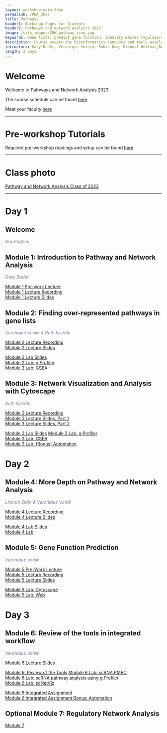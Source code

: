 ```yaml
---
layout: workshop_main_3day
permalink: /PNA_2023
title: Pathways
header1: Workshop Pages for Students
header2: Pathways and Network Analysis 2023
image: /site_images/CBW_pathway_icon.jpg
keywords: Gene lists, predict gene function, identify master regulators
description: Course covers the bioinformatics concepts and tools available for interpreting a gene list using pathway and network information. 
intructors: Gary Bader, Veronique Voisin, Robin Haw, Micheal Hoffman,Ruth Isserlin
length: 3 days
---
```

# Welcome 

Welcome to Pathways and Network Analysis 2023.  

The course schedule can be found [here](https://bioinformaticsdotca.github.io/PNA_2023_schedule)  

Meet your faculty [here](https://baderlab.github.io/CBW_Pathways_2023/welcome.html)  

***

# Pre-workshop Tutorials

Required pre-workshop readings and setup can be found [here](https://forms.gle/8CTkATXobYJuFFCP7) 

***


# Class photo

[Pathway and Network Analysis Class of 2023](https://drive.google.com/uc?export=view&id=16sc4jnKD1_b3mF2dSILfcwcaCTVjpdgN)   

***  

# Day 1 <a id="day1"></a>

##  Welcome 

  *<font color="#827e9c">Nia Hughes</font>* 

##  Module 1: Introduction to Pathway and Network Analysis 

  *<font color="#827e9c">Gary Bader</font>*
  
  [Module 1 Pre-work Lecture](https://www.youtube.com/watch?v=PtWf-XSzUYc)  
  [Module 1 Lecture Recording](https://youtu.be/D51vWCuMby4)  
  [Module 1 Lecture Slides](https://baderlab.github.io/CBW_Pathways_2023/lectures/Pathways_Toronto_2021_Module1-GeneListIntro-Bader-live.pdf)  
    
##  Module 2: Finding over-represented pathways in gene lists

  *<font color="#827e9c">Veronique Voisin & Ruth Isserlin</font>*

  [Module 2 Lecture Recording](https://youtu.be/9zCTojMGcQc)  
  [Module 2 Lecture Slides](https://drive.google.com/file/d/1Qw6AIGbjnjp0OcUCuoxpZcLPO_mCv4xU/view?usp=sharing)  
    
  [Module 2 Lab Slides](https://drive.google.com/file/d/1j4uCHaX3YTfNjoZV7pYPe0fXdXmYlTMc/view?usp=share_link)  
  [Module 2 Lab: g:Profiler](https://baderlab.github.io/CBW_Pathways_2023/gprofiler-lab.html#gprofiler-lab)  
  [Module 2 Lab: GSEA](https://baderlab.github.io/CBW_Pathways_2023/gsea-lab.html#gsea-lab)  
  
## Module 3: Network Visualization and Analysis with Cytoscape

 *<font color="#827e9c">Ruth Isserlin</font>*  
  
  [Module 3 Lecture Recording](https://youtu.be/DiuCGhgiUmg)  
  [Module 3 Lecture Slides, Part 1](https://drive.google.com/file/d/1hQ7poOglQibRT_hWc_-zkFOepXEEMrsi/view?usp=sharing)  
  [Module 3 Lecture Slides, Part 2](https://drive.google.com/file/d/1pgrwckjLj4vKPDGZzlEwbMM1LO4vbD0D/view?usp=sharing)  
    
  [Module 3 Lab Slides](https://drive.google.com/file/d/1QjZ-OGxYSJpKrxknDTgwd6lM7_0iXeA3/view?usp=sharing)
  [Module 3 Lab: g:Profiler](https://baderlab.github.io/CBW_Pathways_2023/gprofiler_mod3.html)  
  [Module 3 Lab: GSEA](https://baderlab.github.io/CBW_Pathways_2023/gsea_mod3.html)  
  [Module 3 Lab: (Bonus) Automation](https://baderlab.github.io/CBW_Pathways_2023/automation.html)  
 
# Day 2 <a id="day2"></a>

##  Module 4: More Depth on Pathway and Network Analysis

  *<font color="#827e9c">Lincoln Stein & Veronique Voisin</font>*
  
  [Module 4 Lecture Recording](https://youtu.be/WHVxvhjVlTg)  
  [Module 4 Lecture Slides](https://drive.google.com/file/d/12pwXR3RdzS40QTUT6Q1p4bY3KVC2XmHW/view?usp=sharing)  
    
  [Module 4 Lab Slides](https://drive.google.com/file/d/1gBEjAvNdFFgXg9i07sdD_Pd5ZIko8WPg/view?usp=sharing)  
  [Module 4 Lab](https://baderlab.github.io/CBW_Pathways_2023/ReactomeFI.html)  
  
 
##  Module 5: Gene Function Prediction

  *<font color="#827e9c">Veronique Voisin</font>*
  
  [Module 5 Pre-Work Lecture](https://www.youtube.com/watch?v=2KrUq9ad2xc)  
  [Module 5 Lecture Recording](https://youtu.be/Wh6WwfHZ7bo)  
  [Module 5 Lecture Slides](https://drive.google.com/file/d/18aWQ1PzHJ6U5wj3A8es56_M2yiktLyXd/view?usp=sharing)  
    
  [Module 5 Lab: Cytoscape](https://baderlab.github.io/CBW_Pathways_2023/genemania_cytoscape.html)  
  [Module 5 Lab: Web](https://baderlab.github.io/CBW_Pathways_2023/genemania_web.html)  
  

# Day 3 <a id="day3"></a>

## Module 6:  Review of the tools in integrated workflow 

*<font color="#827e9c">Veronique Voisin</font>*

  [Module 6 Lecture Slides](https://drive.google.com/file/d/1QBAPI_AXzsrXcJKCo9-4AgoY6D5gOi0D/view?usp=sharing)  
  
  [Module 6: Review of the Tools](https://baderlab.github.io/CBW_Pathways_2023/module-6-review-of-the-tools.html)
  [Module 6 Lab: scRNA PMBC](https://baderlab.github.io/CBW_Pathways_2023/scRNA-lab1.html)  
  [Module 6 Lab: scRNA pathway analysis using g:Profiler](https://baderlab.github.io/CBW_Pathways_2023/module-6-lab-2--scrna-pathway-analysis-using-gprofiler-scrna-gprofiler-lab.html)  
  [Module 6 Lab: scNetViz](https://baderlab.github.io/CBW_Pathways_2023/scNetViz-lab.html)  
    
  [Module 6 Integrated Assignment](https://baderlab.github.io/CBW_Pathways_2023/integrated_assignment.html)  
  [Module 6 Integrated Assignment Bonus: Automation](https://baderlab.github.io/CBW_Pathways_2023/ass_automation.html)  

## Optional Module 7: Regulatory Network Analysis

  [Module 7](https://baderlab.github.io/CBW_Pathways_2023/intro-regulatory-networks.html)
